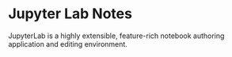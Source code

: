 # Jupyter Lab Notes

JupyterLab is a highly extensible, feature-rich notebook authoring application and editing environment.
